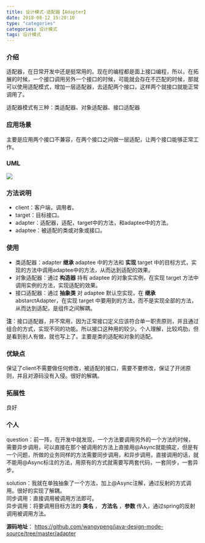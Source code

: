 ```yaml
---
title: 设计模式-适配器【Adapter】
date: 2018-08-12 15:20:10
type: "categories"
categories: 设计模式
tags: 设计模式
---
```



### 介绍
适配器，在日常开发中还是挺常用的。现在的编程都是面上接口编程，所以，在拓展的时候，一个接口调用另外一个接口的时候，可能就会存在不匹配的时候，那就可以使用适配模式，增加一层适配器，去适配两个接口，这样两个就接口就能正常调用了。

适配器模式有三种：类适配器、对象适配器、接口适配器


### 应用场景

主要是应用两个接口不兼容，在两个接口之间做一层适配，让两个接口能够正常工作。


### UML

![](img/设计模式-适配器Adapter/UML.png)


### 方法说明	

* client：客户端，调用者。
* target：目标接口。
* adapter：适配器，适配，target中的方法，和adaptee中的方法。
* adaptee：被适配的类或对象或接口。


### 使用	

* 类适配器：adapter **继承** adaptee 中的方法和 **实现** target 中的目标方式，实现的方法中调用adaptee中的方法，从而达到适配的效果。
* 对象适配器：通过 **构造器** 持有 adaptee 的对象实实例，在实现 target 方法中调用实例的方法，实现适配的效果。
* 接口适配器：通过 **抽象类** 对 adaptee 默认空实现，在 **继承** abstarctAdapter，在实现 target 中要用到的方法，而不是实现全部的方法，从而达到适配，是组件之间解耦。	

**注**：接口适配器，并不常用，因为正常接口定义应该符合单一职责原则，并且通过组合的方式，实现不同的功能。所以接口这种用的较少。个人理解，比较鸡肋，但是看到别人有做，就也写上了。主要是类的适配和对象的适配。


### 优缺点

保证了client不需要做任何修改，被适配的接口，需要不要修改，保证了开闭原则，并且对源码没有入侵。很好的解耦。

### 拓展性

良好


### 个人

question：前一阵，在开发中就发现，一个方法要调用另外的一个方法的时候，需要异步调用，可以直接在那个被调用的方法上直接用@Async就能搞定，但是有一个问题，所做的业务同样的方法需要同步调用，和异步调用，直接调用的话，就不能用@Async标注的方法，用原有的方式就需要写两套代码，一套同步，一套异步。

solution：我就在单独抽象了一个方法，加上@Async注解，通过反射的方式调用。很好的实现了解耦。		
同步调用：直接调用被调用方法即可。		
异步调用：将要调用目标方法的 **类名** ， **方法名** ，**参数** 传入，通过spring的反射调用被调用方法。		

		


**源码地址**：
<a>https://github.com/wangypeng/java-design-mode-source/tree/master/adapter</a>